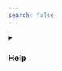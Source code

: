 ```yaml
---
search: false
---
```


<details class="custom-block collapse details">
<summary class="collapsible-header">
	
### Help

</summary>
<DemoContainer>
	<MButton label="Help" severity="help" />
	<MButton label="Help" variant="text" severity="help" />
	<MButton label="Help" variant="outlined" severity="help" />
	<MButton label="Help" severity="help" rounded />
	<MButton label="Help" variant="text" severity="help" rounded />
	<MButton label="Help" variant="outlined" severity="help" rounded />
</DemoContainer>

::: code-group

```vue [Composition API]
<template>
	<MButton label="Help" severity="help" />
	<MButton label="Help" variant="text" severity="help" />
	<MButton label="Help" variant="outlined" severity="help" />
	<MButton label="Help" severity="help" rounded />
	<MButton label="Help" variant="text" severity="help" rounded />
	<MButton label="Help" variant="outlined" severity="help" rounded />
</template>
```

```vue [Options API]
<template>
	<MButton label="Help" severity="help" />
	<MButton label="Help" variant="text" severity="help" />
	<MButton label="Help" variant="outlined" severity="help" />
	<MButton label="Help" severity="help" rounded />
	<MButton label="Help" variant="text" severity="help" rounded />
	<MButton label="Help" variant="outlined" severity="help" rounded />
</template>
```

:::

</details>

